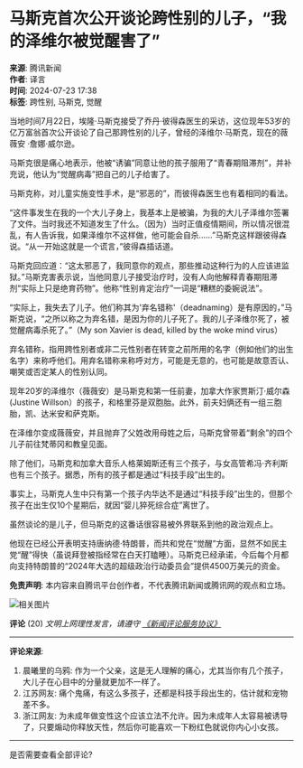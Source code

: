# 马斯克首次公开谈论跨性别的儿子，“我的泽维尔被觉醒害了”

**来源**: 腾讯新闻  
**作者**: 译言  
**时间**: 2024-07-23 17:38  
**标签**: 跨性别, 马斯克, 觉醒  

当地时间7月22日，埃隆·马斯克接受了乔丹·彼得森医生的采访，这位现年53岁的亿万富翁首次公开谈论了自己那跨性别的儿子，曾经的泽维尔·马斯克，现在的薇薇安 ·詹娜·威尔逊。

马斯克很是痛心地表示，他被“诱骗”同意让他的孩子服用了“青春期阻滞剂”，并补充说，他认为“觉醒病毒”把自己的儿子给害了。

马斯克称，对儿童实施变性手术，是“邪恶的”，而彼得森医生也有着相同的看法。

“这件事发生在我的一个大儿子身上，我基本上是被骗，为我的大儿子泽维尔签署了文件。当时我还不知道发生了什么。（因为）当时正值疫情期间，所以情况很混乱，有人告诉我，如果泽维尔不这样做，他可能会自杀……”马斯克这样跟彼得森说。“从一开始这就是一个谎言，”彼得森插话道。

马斯克回应道：“这太邪恶了，我同意你的观点，那些推动这种行为的人应该进监狱。”马斯克害表示说，当他同意儿子接受治疗时，没有人向他解释青春期阻滞剂“实际上只是绝育药物”。他称“性别肯定治疗”一词是“糟糕的委婉说法”。

“实际上，我失去了儿子。他们称其为'弃名错称'（deadnaming）是有原因的，”马斯克说，“之所以称之为弃名错，是因为你的儿子死了。我的儿子泽维尔死了，被觉醒病毒杀死了。”（My son Xavier is dead, killed by the woke mind virus）

弃名错称，指用跨性别者或非二元性别者在转变之前所用的名字（例如他们的出生名字）来称呼他们。用弃名错称来称呼对方，可能是无意的，也可能是故意否认、嘲笑或否定某人的性别认同。

现年20岁的泽维尔（薇薇安）是马斯克和第一任前妻，加拿大作家贾斯汀·威尔森 (Justine Willson）的孩子，和格里芬是双胞胎。此外，前夫妇俩还有一组三胞胎，凯、达米安和萨克斯。

在泽维尔变成薇薇安，并且抛弃了父姓改用母姓之后，马斯克曾带着“剩余”的四个儿子前往梵蒂冈和教皇见面。

除了他们，马斯克和加拿大音乐人格莱姆斯还有三个孩子，与女高管希冯·齐利斯也有三个孩子。据悉，所有的孩子都是通过“科技手段”出生的。

事实上，马斯克人生中只有第一个孩子内华达不是通过“科技手段”出生的，但那个孩子在出生仅10个星期后，就因“婴儿猝死综合症”离世了。

虽然谈论的是儿子，但马斯克的这番话很容易被外界联系到他的政治观点上。

他现在已经公开表明支持唐纳德·特朗普，而共和党在“觉醒”方面，显然不如民主党“醒”得快（虽说拜登被指经常在白天打瞌睡）。马斯克已经承诺，今后每个月都向支持特朗普的“2024年大选的超级政治行动委员会”提供4500万美元的资金。

**免责声明**: 本内容来自腾讯平台创作者，不代表腾讯新闻或腾讯网的观点和立场。

![相关图片](https://inews.gtimg.com/newsapp_bt/0/1012205723968_6694/0)

**评论** (20)
*文明上网理性发言，请遵守 [《新闻评论服务协议》](https://new.qq.com/static/coralinfo.htm)*

---

**评论来源**:

1. 晨曦里的乌鸦: 作为一个父亲，这是无人理解的痛心，尤其当你有几个孩子，大儿子在心目中的分量就更加不一样了。
2. 江苏网友: 痛个鬼痛，有这么多孩子，还都是科技手段出生的，估计就和宠物差不多。
3. 浙江网友: 为未成年做变性这个应该立法不允许。因为未成年人太容易被诱导了，只要煽动你释放天性，然后你可能喜欢一下粉红色就说你内心小女孩。

---

是否需要查看全部评论?